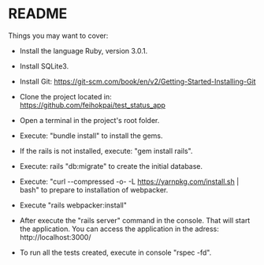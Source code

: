 # README

Things you may want to cover:

* Install the language Ruby, version 3.0.1.
* Install SQLite3.
* Install Git: https://git-scm.com/book/en/v2/Getting-Started-Installing-Git
* Clone the project located in: https://github.com/feihokpai/test_status_app

* Open a terminal in the project's root folder.
* Execute: "bundle install" to install the gems.
* If the rails is not installed, execute: "gem install rails".
* Execute: rails "db:migrate" to create the initial database.
* Execute: "curl --compressed -o- -L https://yarnpkg.com/install.sh | bash" to prepare to installation of webpacker.
* Execute "rails webpacker:install"

* After execute the "rails server" command in the console. That will start the application. You can access the application in the adress: http://localhost:3000/

* To run all the tests created, execute in console "rspec -fd".


